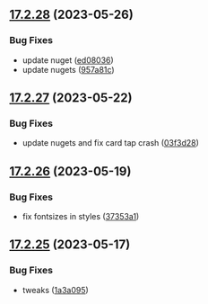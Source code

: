 ## [17.2.28](https://github.com/phandcock/GrampsView/compare/v17.2.27...v17.2.28) (2023-05-26)


### Bug Fixes

* update nuget ([ed08036](https://github.com/phandcock/GrampsView/commit/ed080364f85dc5ae2920b781277c691e4c810162))
* update nugets ([957a81c](https://github.com/phandcock/GrampsView/commit/957a81c75fe68344131f2799184887281c4929fe))



## [17.2.27](https://github.com/phandcock/GrampsView/compare/v17.2.26...v17.2.27) (2023-05-22)


### Bug Fixes

* update nugets and fix card tap crash ([03f3d28](https://github.com/phandcock/GrampsView/commit/03f3d28157d09e7c3a7c7422e6ad46aa1e2ca39b))



## [17.2.26](https://github.com/phandcock/GrampsView/compare/v17.2.25...v17.2.26) (2023-05-19)


### Bug Fixes

* fix fontsizes in styles ([37353a1](https://github.com/phandcock/GrampsView/commit/37353a1e9f8389398d68ca59d16321afe19833fb))



## [17.2.25](https://github.com/phandcock/GrampsView/compare/v17.2.24...v17.2.25) (2023-05-17)


### Bug Fixes

* tweaks ([1a3a095](https://github.com/phandcock/GrampsView/commit/1a3a095afc0c7a0c27597aa531f70766c9004baa))



